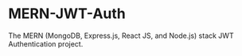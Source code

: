 # MERN-JWT-Auth
The MERN (MongoDB, Express.js, React JS, and Node.js) stack JWT Authentication project.
